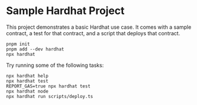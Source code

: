 # Sample Hardhat Project

This project demonstrates a basic Hardhat use case. It comes with a sample contract, a test for that contract, and a script that deploys that contract.

```shell
pnpm init
pnpm add --dev hardhat
npx hardhat
```

Try running some of the following tasks:

```shell
npx hardhat help
npx hardhat test
REPORT_GAS=true npx hardhat test
npx hardhat node
npx hardhat run scripts/deploy.ts
```
